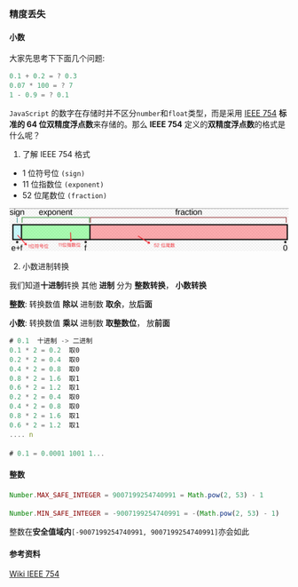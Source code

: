 ### 精度丢失

#### 小数

大家先思考下下面几个问题:

```javascript
0.1 + 0.2 = ? 0.3
0.07 * 100 = ? 7
1 - 0.9 = ? 0.1
```

`JavaScript` 的数字在存储时并不区分`number`和`float`类型，而是采用 [IEEE 754](https://zh.wikipedia.org/zh-cn/IEEE_754) **标准的 64 位双精度浮点数**来存储的。那么 **IEEE 754** 定义的**双精度浮点数**的格式是什么呢？

1. 了解 IEEE 754 格式

- 1 位符号位 `(sign)`
- 11 位指数位 `(exponent)`
- 52 位尾数位 `(fraction)`

![accurate.png](./images/accurate.png)

2. 小数进制转换

我们知道**十进制**转换 其他 **进制** 分为 **整数转换**， **小数转换**

**整数**: 转换数值 **除以** 进制数 **取余**，放**后面**

**小数**: 转换数值 **乘以** 进制数 **取整数位**， 放**前面**

```javascript
# 0.1  十进制 -> 二进制
0.1 * 2 = 0.2  取0
0.2 * 2 = 0.4  取0
0.4 * 2 = 0.8  取0
0.8 * 2 = 1.6  取1
0.6 * 2 = 1.2  取1
0.2 * 2 = 0.4  取0
0.4 * 2 = 0.8  取0
0.8 * 2 = 1.6  取1
0.6 * 2 = 1.2  取1
.... n

# 0.1 = 0.0001 1001 1...
```

#### 整数

```javascript
Number.MAX_SAFE_INTEGER = 9007199254740991 = Math.pow(2, 53) - 1

Number.MIN_SAFE_INTEGER = -9007199254740991 = -(Math.pow(2, 53) - 1)
```

整数在**安全值域内**`[-9007199254740991, 9007199254740991]`亦会如此

#### 参考资料

[Wiki IEEE 754](https://zh.wikipedia.org/zh-cn/IEEE_754)

